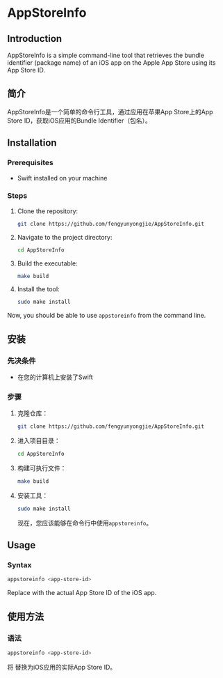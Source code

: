 # AppStoreInfo
## Introduction
AppStoreInfo is a simple command-line tool that retrieves the bundle identifier (package name) of an iOS app on the Apple App Store using its App Store ID.
## 简介
AppStoreInfo是一个简单的命令行工具，通过应用在苹果App Store上的App Store ID，获取iOS应用的Bundle Identifier（包名）。
## Installation
### Prerequisites
- Swift installed on your machine
### Steps
1. Clone the repository:
   ```bash
   git clone https://github.com/fengyunyongjie/AppStoreInfo.git
   ```
2. Navigate to the project directory:
   ```bash
   cd AppStoreInfo
   ```
3. Build the executable:
   ```bash
   make build
   ```
4. Install the tool:
   ```bash
   sudo make install
   ```
Now, you should be able to use `appstoreinfo` from the command line.
## 安装
### 先决条件
- 在您的计算机上安装了Swift
### 步骤
1. 克隆仓库：
   ```bash
   git clone https://github.com/fengyunyongjie/AppStoreInfo.git
   ```
2. 进入项目目录：
   ```bash
   cd AppStoreInfo
   ```
3. 构建可执行文件：
   ```bash
   make build
   ```
4. 安装工具：
   ```bash
   sudo make install
   ```
   现在，您应该能够在命令行中使用`appstoreinfo`。
## Usage
### Syntax
   ```bash
   appstoreinfo <app-store-id>
   ```
Replace <app-store-id> with the actual App Store ID of the iOS app.
## 使用方法
### 语法
   ```bash
   appstoreinfo <app-store-id>
   ```
将 <app-store-id> 替换为iOS应用的实际App Store ID。
